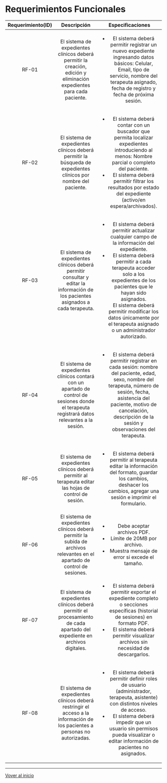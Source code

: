 # Requerimientos Funcionales
| Requerimiento(ID) | Descripción |Especificaciones|
|:-----------------:|:------------:|:---------------:|
|RF-01| El sistema de expedientes clínicos deberá permitir la creación, edición y eliminación expedientes para cada paciente.| <ul><li>El sistema deberá permitir registrar un nuevo expediente ingresando datos básicos: Celular, Email, tipo de servicio, nombre del terapeuta asignado, fecha de registro y fecha de próxima sesión.
|RF-02| El sistema de expedientes clínicos deberá permitir la búsqueda de expedientes clínicos por nombre del paciente.|<ul><li>El sistema deberá contar con un buscador que permita localizar expedientes introduciendo al menos: Nombre parcial o completo del paciente.</li><li>El sistema deberá permitir filtrar los resultados por estado del expediente (activo/en espera/archivados).
|RF-03|El sistema de expedientes clínicos deberá permitir consultar y editar la información de los pacientes asignados a cada terapeuta.|<ul><li>El sistema deberá permitir actualizar cualquier campo de la información del expediente.</li><li>El sistema deberá permitir a cada terapeuta acceder solo a los expedientes de los pacientes que le hayan sido asignados.</li>El sistema deberá permitir modificar los datos únicamente por el terapeuta asignado o un administrador autorizado.|
|RF-04|El sistema de expedientes clínicos contará con un apartado de control de sesiones donde el terapeuta registrará datos relevantes a la sesión.|<ul><li>El sistema deberá permitir registrar en cada sesión: nombre del paciente, edad, sexo, nombre del terapeuta, número de sesión, fecha, asistencia del paciente, motivo de cancelación, descripción de la sesión y observaciones del terapeuta.|
|RF-05|El sistema de expedientes clínicos deberá permitir al terapeuta editar las hojas de control de sesión.|<ul><li>El sistema deberá permitir al terapeuta editar la información del formato, guardar los cambios, deshacer los cambios, agregar una sesión e imprimir el formulario.
|RF-06|El sistema de expedientes clínicos deberá permitir la subida de archivos relevantes en el apartado de control de sesiones.|<ul><li> Debe aceptar archivos PDF.</li><li>Límite de 20MB por archivo.</li><li>Muestra mensaje de error si excede el tamaño.
|RF-07|El sistema de expedientes clínicos deberá permitir el procesamiento de cada apartado del expediente en archivos digitales. |<ul><li>El sistema deberá permitir exportar el expediente completo o secciones específicas (historial de sesiones) en formato PDF.</li><li>El sistema deberá permitir visualizar archivos sin necesidad de descargarlos.|
|RF-08|El sistema de expedientes clínicos deberá restringir el acceso a la información de los pacientes a personas no autorizadas.|<ul><li>El sistema deberá permitir definir roles de usuario (administrador, terapeuta, asistente) con distintos niveles de acceso.</li><li>El sistema deberá impedir que un usuario sin permisos pueda visualizar o editar información de pacientes no asignados.

---
[Vover al inicio](../README.md)

